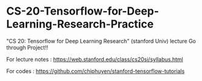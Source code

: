# CS-20-Tensorflow-for-Deep-Learning-Research-Practice
"CS 20: Tensorflow for Deep Learning Research" (stanford Univ) lecture Go through Project!!

For lecture notes : https://web.stanford.edu/class/cs20si/syllabus.html  
 
For codes : https://github.com/chiphuyen/stanford-tensorflow-tutorials
